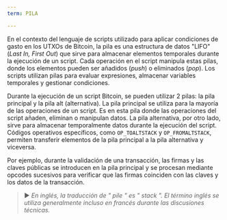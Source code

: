 ```yaml
---
term: PILA

---
```

En el contexto del lenguaje de scripts utilizado para aplicar condiciones de gasto en los UTXOs de Bitcoin, la pila es una estructura de datos "LIFO" (*Last In, First Out*) que sirve para almacenar elementos temporales durante la ejecución de un script. Cada operación en el script manipula estas pilas, donde los elementos pueden ser añadidos (*push*) o eliminados (*pop*). Los scripts utilizan pilas para evaluar expresiones, almacenar variables temporales y gestionar condiciones.

Durante la ejecución de un script Bitcoin, se pueden utilizar 2 pilas: la pila principal y la pila alt (alternativa). La pila principal se utiliza para la mayoría de las operaciones de un script. Es en esta pila donde las operaciones del script añaden, eliminan o manipulan datos. La pila alternativa, por otro lado, sirve para almacenar temporalmente datos durante la ejecución del script. Códigos operativos específicos, como `OP_TOALTSTACK` y `OP_FROMALTSTACK`, permiten transferir elementos de la pila principal a la pila alternativa y viceversa.

Por ejemplo, durante la validación de una transacción, las firmas y las claves públicas se introducen en la pila principal y se procesan mediante opcodes sucesivos para verificar que las firmas coinciden con las claves y los datos de la transacción.

> ► *En inglés, la traducción de " pile " es " stack ". El término inglés se utiliza generalmente incluso en francés durante las discusiones técnicas.*